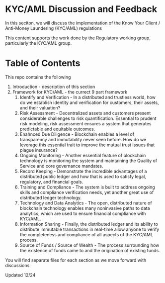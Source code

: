 # KYC/AML Discussion and Feedback
In this seciton, we will discuss the implementation of the Know Your Client / Anti-Money Laundering (KYC/AML) regulations

This content supports the work done by the Regulatory working group, particularly the KYC/AML group.

# Table of Contents
This repo contains the following
1. Introduction - description of this section
2. Framework for KYC/AML - the currect 9 part framework
    1. Identify and Verification - In a distributed and trustless world, how do we establish identity and verification for customers, their assets, and their valuation?
    2. Risk Assessment - Decentralized assets and customers present considerable challenges to risk quantification. Essential to prudent risk modeling, risk assessment ensures a system that generates predictable and equitable outcomes.
    3. Enahnced Due Diligence - Blockchain enables a level of transparency and immutability never seen before. How do we leverage this essential trait to improve the mutual trust issues that plague insurance?
    4. Ongoing Monitoring - Another essential feature of blockchain technology is monitoring the system and maintaining the Quality of Service and core governance mandates.
    5. Record Keeping - Demonstrate the incredible advantages of a distributed public ledger and how that is used to satisfy legal, regulatory, and financial goals.
    6. Training and Compliance - The system is built to address ongoing skills and compliance verification needs, yet another great use of distributed ledger technology.
    7. Technology and Data Analytics - The open, distributed nature of blockchain technology enables many noninvasive paths to data analytics, which are used to ensure financial compliance with KYC/AML.
    8. Information Sharing - Finally, the distributed ledger and its ability to distribute immutable transactions in real-time allow anyone to verify the completeness and compliance of all aspects of the KYC/AML process.
    9. Source of Funds / Source of Wealth - The process surrounding how the existence of funds came to and the origination of existing funds.


You will find separate files for each section as we move forward with discussions

Updated 12/24












